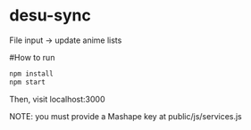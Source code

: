 desu-sync
=========

File input -> update anime lists

#How to run

```bash
npm install
npm start
```

Then, visit localhost:3000

NOTE: you must provide a Mashape key at public/js/services.js
